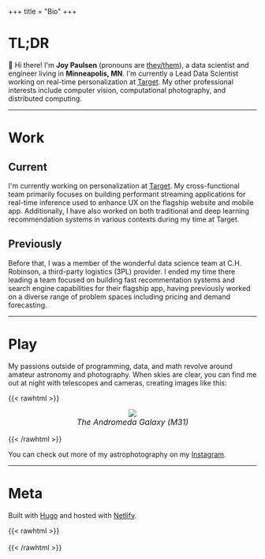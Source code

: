 +++
title = "Bio"
+++

# TL;DR

👋 Hi there! I'm **Joy Paulsen** (pronouns are [they/them](https://pronoun.is/they/)), a data scientist and engineer living in **Minneapolis, MN**. I'm currently a Lead Data Scientist working on real-time personalization at [Target](https://tech.target.com/). My other professional interests include computer vision, computational photography, and distributed computing.

---

# Work

## Current

I'm currently working on personalization at [Target](https://tech.target.com/). My cross-functional team primarily focuses on building performant streaming applications for real-time inference used to enhance UX on the flagship website and mobile app. Additionally, I have also worked on both traditional and deep learning recommendation systems in various contexts during my time at Target.

## Previously

Before that, I was a member of the wonderful data science team at C.H. Robinson, a third-party logistics (3PL) provider. I ended my time there leading a team focused on building fast recommentation systems and search engine capabilities for their flagship app, having previously worked on a diverse range of problem spaces including pricing and demand forecasting.

---

# Play

My passions outside of programming, data, and math revolve around amateur astronomy and photography. When skies are clear, you can find me out at night with telescopes and cameras, creating images like this:

{{< rawhtml >}}

<!-- <figure style="margin-bottom: 1rem; display: flex; flex-direction: column; align-items: center;">
  <img src="/images/north_america_nebula.jpg" style="max-width: 350px">
  <figcaption style="text-align: center; font-style: italic; font-size: medium;">The "North America" Nebula (IC 1805)</figcaption>
</figure> -->

<figure style="margin-bottom: 1rem; display: flex; flex-direction: column; align-items: center;">
  <img src="/images/andromeda.jpg" style="max-width: 350px">
  <figcaption style="text-align: center; font-style: italic; font-size: medium;">The Andromeda Galaxy (M31)</figcaption>
</figure>
{{< /rawhtml >}}

You can check out more of my astrophotography on my [Instagram](https://www.instagram.com/starlit.joy/).

---

# Meta

Built with [Hugo](https://gohugo.io/) and hosted with [Netlify](https://www.netlify.com/).

{{< rawhtml >}}
<br />
<br />
{{< /rawhtml >}}
